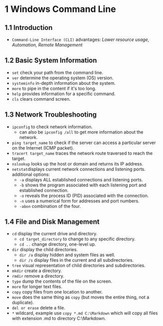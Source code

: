 # 1 Windows Command Line

## 1.1 Introduction
- `Command-Line Interface (CLI)` advantages: *Lower resource usage, Automation, Remote Management*

## 1.2 Basic System Information
- `set` check your path from the command line.
- `ver` determine the operating system (OS) version.
- `systeminfo` in-depth information about the system.
- `more` to pipe in the content if it's too long.
- `help` provides information for a specific command.
- `cls` clears command screen.

## 1.3 Network Troubleshooting
- `ipconfig` to check network information.
    - can also be `ipconfig /all` to get more information about the network.
- `ping target_name` to check if the server can access a particular server on the Internet (ICMP packet).
- `tracert target_name` traces the network route traversed to reach the target.
- `nslookup` looks up the host or domain and returns its IP address.
- `netstat`displays current network connections and listening ports. additional options:
    - `-a` displays ALL established connections and listening ports.
    - `-b` shows the program associated with each listening port and established connection.
    - `-o` reveals the process ID (PID) associated with the connection.
    - `-n` uses a numerical form for addresses and port numbers.
    - `-abon` combination of the four.

## 1.4 File and Disk Management
- `cd` display the current drive and directory.
    - `cd target_directory` to change to any specific directory.
    - `cd ..` change directory, one-level up.
- `dir` display the child directories.
    - `dir /a` display hidden and system files as well.
    - `dir /s` display files in the current and all subdirectories.
- `tree` visual representation of child directories and subdirectories.
- `mkdir` create a directory.
- `rmdir` remove a directory.
- `type` dump the contents of the file on the screen.
- `more` for longer text files.
- `copy` copy files from one location to another.
- `move` does the same thing as `copy` (but moves the entire thing, not a duplicate).
- `del or erase` delete a file.
- `*` wildcard, example use `copy *.md C:\Markdown` which will copy all files with extension .md to directory C:\Markdown.